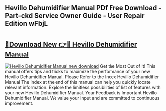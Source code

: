 ## Hevillo Dehumidifier Manual PDf Free Download - Part-ckd Service Owner Guide - User Repair Edition wFbjL

# <h2><a href="http://bc27013.oget.top/?id=Hevillo+Dehumidifier+Manual">🔗Download New 👉🔴 Hevillo Dehumidifier Manual</a></h2>

[![Hevillo Dehumidifier Manual new download](https://i.imgur.com/5g1atiW.png)](http://bc27013.oget.top/?id=Hevillo+Dehumidifier+Manual)
Get the Most Out of It! This manual offers tips and tricks to maximize the performance of your new Hevillo Dehumidifier Manual. Please Refer to the Index Hevillo Dehumidifier Manual The index at the end of this manual can help you quickly locate relevant information. Explore the limitless possibilities of list of features with your new Hevillo Dehumidifier Manual. Your Feedback is Important Hevillo Dehumidifier Manual. We value your input and are committed to continuous improvement.
